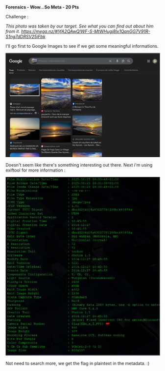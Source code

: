 **Forensics - Wow...So Meta - 20 Pts**

Challenge : 

*This photo was taken by our target. See what you can find out about him from it. https://mega.nz/#!ifA2QAwQ!WF-S-MtWHugj8lx1QanGG7V91R-S1ng7dDRSV25iFbk*

I'll go first to Google Images to see if we get some meaningful informations.

![](https://github.com/Kaalig/CTFLearn-Writeups/blob/173f235aa90ca30e9d736eac243e3332376863bd/images/Pasted%20image%2020250625193236.png)


Doesn't seem like there's something interesting out there. Next i'm using exiftool for more information : 

![](https://github.com/Kaalig/CTFLearn-Writeups/blob/173f235aa90ca30e9d736eac243e3332376863bd/images/Pasted%20image%2020250625193349.png)


Not need to search more, we get the flag in plaintext in the metadata. :) 
